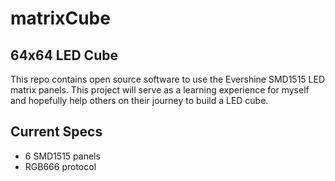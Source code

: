 # matrixCube

## 64x64 LED Cube
This repo contains open source software to use the Evershine SMD1515 LED matrix panels. This project will serve as a learning experience for myself and hopefully help others on their journey to build a LED cube. 

## Current Specs
* 6 SMD1515 panels
* RGB666 protocol

